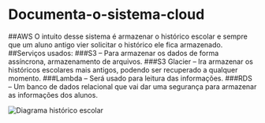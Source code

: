 # Documenta-o-sistema-cloud
##AWS
O intuito desse sistema é armazenar o histórico escolar e sempre que um aluno antigo vier solicitar o histórico ele fica armazenado.
##Serviços usados:
###S3 – Para armazenar os dados de forma assíncrona, armazenamento de arquivos.
###S3 Glacier – Ira armazenar os históricos escolares mais antigos, podendo ser recuperado a qualquer momento.
###Lambda – Será usado para leitura das informações.
###RDS – Um banco de dados relacional que vai dar uma segurança para armazenar as informações dos alunos.

![Diagrama histórico escolar]()